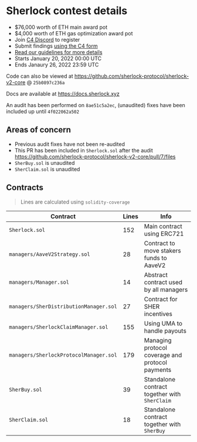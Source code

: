 # Sherlock contest details

- $76,000 worth of ETH main award pot
- $4,000 worth of ETH gas optimization award pot
- Join [C4 Discord](https://discord.gg/code4rena) to register
- Submit findings [using the C4 form](https://code4rena.com/contests/2022-01-sherlock-contest/submit)
- [Read our guidelines for more details](https://docs.code4rena.com/roles/wardens)
- Starts January 20, 2022 00:00 UTC
- Ends Janaury 26, 2022 23:59 UTC

Code can also be viewed at https://github.com/sherlock-protocol/sherlock-v2-core @ `25b0897c236a`

Docs are available at https://docs.sherlock.xyz

An audit has been performed on `8ae51c5a2ec`, (unaudited) fixes have been included up until `4f022062a502`

## Areas of concern

- Previous audit fixes have not been re-audited
- This PR has been included in `Sherlock.sol` after the audit https://github.com/sherlock-protocol/sherlock-v2-core/pull/7/files
- `SherBuy.sol` is unaudited
- `SherClaim.sol` is unaudited

## Contracts

> Lines are calculated using `solidity-coverage`

| Contract                               | Lines | Info                                             |
| -------------------------------------- | ----- | ------------------------------------------------ |
| `Sherlock.sol`                         | 152   | Main contract using ERC721                       |
| `managers/AaveV2Strategy.sol`          | 28    | Contract to move stakers funds to AaveV2         |
| `managers/Manager.sol`                 | 14    | Abstract contract used by all managers           |
| `managers/SherDistributionManager.sol` | 27    | Contract for SHER incentives                     |
| `managers/SherlockClaimManager.sol`    | 155   | Using UMA to handle payouts                      |
| `managers/SherlockProtocolManager.sol` | 179   | Managing protocol coverage and protocol payments |
| `SherBuy.sol`                          | 39    | Standalone contract together with `SherClaim`    |
| `SherClaim.sol`                        | 18    | Standalone contract together with `SherBuy`      |
